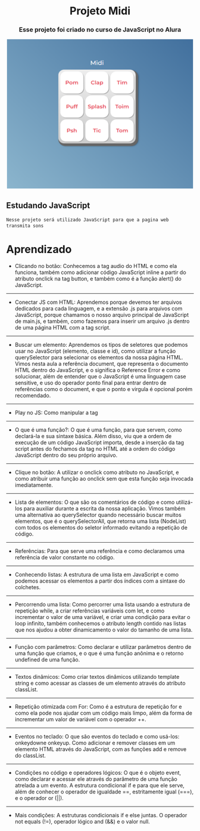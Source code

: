 <div align="center">
 <h1> Projeto Midi </h1>
  <h3> Esse projeto foi criado no curso de JavaScript no Alura </h3>
  
  <img src="./images/image 1.svg" width="500" height="400">
</div>

  ## Estudando JavaScript
    Nesse projeto será utilizado JavaScript para que a pagina web transmita sons 

# Aprendizado

  * Clicando no botão:
   Conhecemos a tag audio do HTML e como ela funciona, também como adicionar código JavaScript inline a partir do atributo onclick na tag button, e também como é a função alert() do JavaScript.

---
  * Conectar JS com HTML:
    Aprendemos porque devemos ter arquivos dedicados para cada linguagem, e a extensão .js para arquivos com JavaScript, porque chamamos o nosso arquivo principal de JavaScript de main.js, e também, como fazemos para inserir um arquivo .js dentro de uma página HTML com a tag script.

---
  * Buscar um elemento:
    Aprendemos os tipos de seletores que podemos usar no JavaScript (elemento, classe e id), como utilizar a função querySelector para selecionar os elementos da nossa página HTML. Vimos nesta aula a referência document, que representa o documento HTML dentro do JavaScript, e o significa o Reference Error e como solucionar, além de entender que o JavaScript é uma linguagem case sensitive, e uso do operador ponto final para entrar dentro de referências como o document, e que o ponto e virgula é opcional porém recomendado.

---
  * Play no JS:
    Como manipular a tag <audio> do HTML através do JavaScript, como selecionar um elemento a partir de um seletor de id e a reproduzir um som a partir da função play(). Além disso, viu também como os erros são apresentados na aba Console da ferramenta DevTools.

---
  * O que é uma função?:
    O que é uma função, para que servem, como declará-la e sua sintaxe básica. Além disso, viu que a ordem de execução de um código JavaScript importa, desde a inserção da tag script antes do fechamos da tag </body> no HTML até a ordem do código JavaScript dentro do seu próprio arquivo.

---
  * Clique no botão:
    A utilizar o onclick como atributo no JavaScript, e como atribuir uma função ao onclick sem que esta função seja invocada imediatamente.

---
  * Lista de elementos:
    O que são os comentários de código e como utilizá-los para auxiliar durante a escrita da nossa aplicação. Vimos também uma alternativa ao querySelector quando necessário buscar muitos elementos, que é o querySelectorAll, que retorna uma lista (NodeList) com todos os elementos do seletor informado evitando a repetição de código.

---
  * Referências:
    Para que serve uma referência e como declaramos uma referência de valor constante no código.

---
  * Conhecendo listas:
    A estrutura de uma lista em JavaScript e como podemos acessar os elementos a partir dos índices com a sintaxe do colchetes.

---
  * Percorrendo uma lista:
    Como percorrer uma lista usando a estrutura de repetição while, a criar referências variáveis com let, e como incrementar o valor de uma variável, e criar uma condição para evitar o loop infinito, também conhecemos o atributo length contido nas listas que nos ajudou a obter dinamicamento o valor do tamanho de uma lista.

---
  * Função com parâmetros:
    Como declarar e utilizar parâmetros dentro de uma função que criamos, e o que é uma função anônima e o retorno undefined de uma função.

---
  * Textos dinâmicos:
    Como criar textos dinâmicos utilizando template string e como acessar as classes de um elemento através do atributo classList.

---
  * Repetição otimizada com For:
    Como é a estrutura de repetição for e como ela pode nos ajudar com um código mais limpo, além da forma de incrementar um valor de variável com o operador ++.

---
  * Eventos no teclado:
    O que são eventos do teclado e como usá-los: onkeydowne onkeyup. Como adicionar e remover classes em um elemento HTML através do JavaScript, com as funções add e remove do classList.

---
  * Condições no código e operadores lógicos:
    O que é o objeto event, como declarar e acessar ele através do parâmetro de uma função atrelada a um evento. A estrutura condicional if e para que ele serve, além de conhecer o operador de igualdade ==, estritamente igual (===), e o operador or (||).

---
  * Mais condições:
    A estruturas condicionais if e else juntas. O operador not equals (!=), operador lógico and (&&) e o valor null.